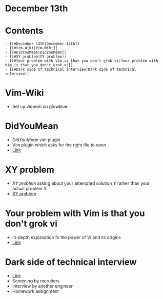 # December 13th

# Contents
    - [[#December 13th|December 13th]]
    - [[#Vim-Wiki|Vim-Wiki]]
    - [[#DidYouMean|DidYouMean]]
    - [[#XY problem|XY problem]]
    - [[#Your problem with Vim is that you don't grok vi|Your problem with Vim is that you don't grok vi]]
    - [[#Dark side of technical interview|Dark side of technical interview]]

# Vim-Wiki 
- Set up *vimwiki* on glowblue

# DidYouMean
- *DidYouMean* vim plugin
- Vim plugin which asks for the right file to open
- [Link](https://github.com/EinfachToll/DidYouMean)

# XY problem
- *XY problem* asking about your attempted solution _Y_ rather than your actual problem _X_.
- [XY problem](http://meta.stackexchange.com/questions/66377/what-is-the-xy-problem)

# Your problem with Vim is that you don't grok vi
- In-depth explanation fo the power of Vi and its origins
- [Link](http://stackoverflow.com/questions/1218390/what-is-your-most-productive-shortcut-with-vim/1220118#1220118)

# Dark side of technical interview
- [Link](http://www.rosipov.com/blog/the-pragmatic-programmer/)
- Screening by recruiters
- Interview by another engineer
- Homework assignment
